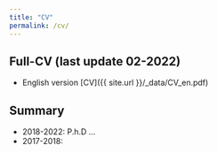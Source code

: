 ```yaml
---
title: "CV"
permalink: /cv/
---
```

## Full-CV (last update 02-2022)

* English version [CV]({{ site.url }}/_data/CV_en.pdf)

## Summary

* 2018-2022: P.h.D ...
* 2017-2018: 



